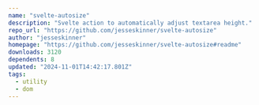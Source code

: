 ```yaml
---
name: "svelte-autosize"
description: "Svelte action to automatically adjust textarea height."
repo_url: "https://github.com/jesseskinner/svelte-autosize"
author: "jesseskinner"
homepage: "https://github.com/jesseskinner/svelte-autosize#readme"
downloads: 3120
dependents: 8
updated: "2024-11-01T14:42:17.801Z"
tags: 
  - utility
  - dom
---
```

